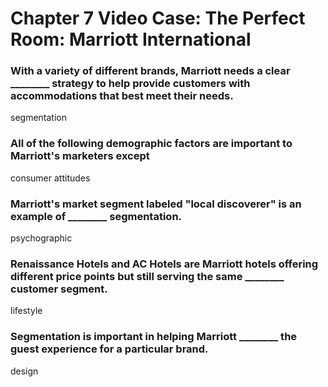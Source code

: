 # Chapter 7 Video Case: The Perfect Room: Marriott International

### With a variety of different brands, Marriott needs a clear ________ strategy to help provide customers with accommodations that best meet their needs.
segmentation

### All of the following demographic factors are important to Marriott's marketers except
consumer attitudes

### Marriott's market segment labeled "local discoverer" is an example of ________ segmentation.
psychographic

### Renaissance Hotels and AC Hotels are Marriott hotels offering different price points but still serving the same ________ customer segment.
lifestyle

### Segmentation is important in helping Marriott ________ the guest experience for a particular brand.
design